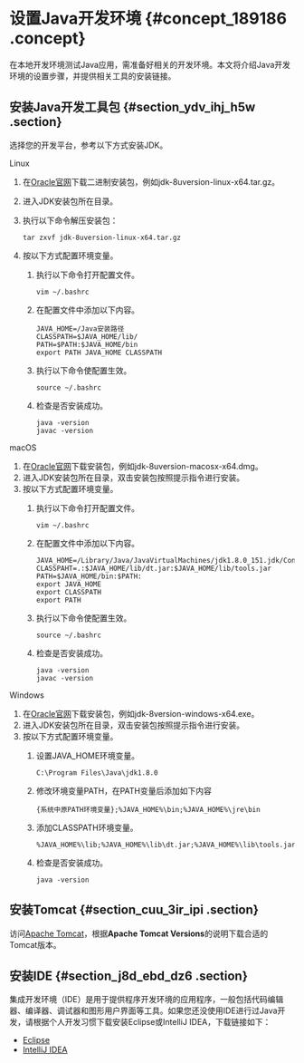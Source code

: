 # 设置Java开发环境 {#concept_189186 .concept}

在本地开发环境测试Java应用，需准备好相关的开发环境。本文将介绍Java开发环境的设置步骤，并提供相关工具的安装链接。

## 安装Java开发工具包 {#section_ydv_ihj_h5w .section}

选择您的开发平台，参考以下方式安装JDK。

Linux 

1.  在[Oracle官网](https://www.oracle.com/technetwork/java/javase/downloads/index.html)下载二进制安装包，例如jdk-8uversion-linux-x64.tar.gz。
2.  进入JDK安装包所在目录。
3.  执行以下命令解压安装包：

    ``` {#codeblock_4c5_oe2_hx3}
    tar zxvf jdk-8uversion-linux-x64.tar.gz
    ```

4.  按以下方式配置环境变量。
    1.  执行以下命令打开配置文件。

        ``` {#codeblock_bdv_1ht_jz9}
        vim ~/.bashrc
        ```

    2.  在配置文件中添加以下内容。

        ``` {#codeblock_cgc_8fy_jjl}
        JAVA_HOME=/Java安装路径
        CLASSPATH=$JAVA_HOME/lib/
        PATH=$PATH:$JAVA_HOME/bin
        export PATH JAVA_HOME CLASSPATH
        ```

    3.  执行以下命令使配置生效。

        ``` {#codeblock_fki_9sg_1km}
        source ~/.bashrc
        ```

    4.  检查是否安装成功。

        ``` {#codeblock_qwq_ef9_i7i}
        java -version
        javac -version
        ```


macOS

1.  在[Oracle官网](https://www.oracle.com/technetwork/java/javase/downloads/index.html)下载安装包，例如jdk-8uversion-macosx-x64.dmg。
2.  进入JDK安装包所在目录，双击安装包按照提示指令进行安装。
3.  按以下方式配置环境变量。
    1.  执行以下命令打开配置文件。

        ``` {#codeblock_om6_gf4_ftw}
        vim ~/.bashrc
        ```

    2.  在配置文件中添加以下内容。

        ``` {#codeblock_dfi_jup_isq}
        JAVA_HOME=/Library/Java/JavaVirtualMachines/jdk1.8.0_151.jdk/Contents/Home
        CLASSPAHT=.:$JAVA_HOME/lib/dt.jar:$JAVA_HOME/lib/tools.jar
        PATH=$JAVA_HOME/bin:$PATH:
        export JAVA_HOME
        export CLASSPATH
        export PATH
        ```

    3.  执行以下命令使配置生效。

        ``` {#codeblock_2hp_389_tpv}
        source ~/.bashrc
        ```

    4.  检查是否安装成功。

        ``` {#codeblock_pv2_52l_m2f}
        java -version
        javac -version
        ```


Windows

1.  在[Oracle官网](https://www.oracle.com/technetwork/java/javase/downloads/index.html)下载安装包，例如jdk-8version-windows-x64.exe。
2.  进入JDK安装包所在目录，双击安装包按照提示指令进行安装。
3.  按以下方式配置环境变量。
    1.  设置JAVA\_HOME环境变量。

        ``` {#codeblock_m90_1ay_4zt}
        C:\Program Files\Java\jdk1.8.0
        ```

    2.  修改环境变量PATH，在PATH变量后添加如下内容

        ``` {#codeblock_u1u_g40_ns7}
        {系统中原PATH环境变量};%JAVA_HOME%\bin;%JAVA_HOME%\jre\bin
        ```

    3.  添加CLASSPATH环境变量。

        ``` {#codeblock_x3n_roe_qgg}
        %JAVA_HOME%\lib;%JAVA_HOME%\lib\dt.jar;%JAVA_HOME%\lib\tools.jar;
        ```

    4.  检查是否安装成功。

        ``` {#codeblock_9cn_jn7_q7n}
        java -version
        ```


## 安装Tomcat {#section_cuu_3ir_ipi .section}

访问[Apache Tomcat](https://tomcat.apache.org/whichversion.html)，根据**Apache Tomcat Versions**的说明下载合适的Tomcat版本。

## 安装IDE {#section_j8d_ebd_dz6 .section}

集成开发环境（IDE）是用于提供程序开发环境的应用程序，一般包括代码编辑器、编译器、调试器和图形用户界面等工具。如果您还没使用IDE进行过Java开发，请根据个人开发习惯下载安装Eclipse或IntelliJ IDEA，下载链接如下：

-   [Eclipse](https://www.eclipse.org/downloads/)
-   [IntelliJ IDEA](https://www.jetbrains.com/idea/)

